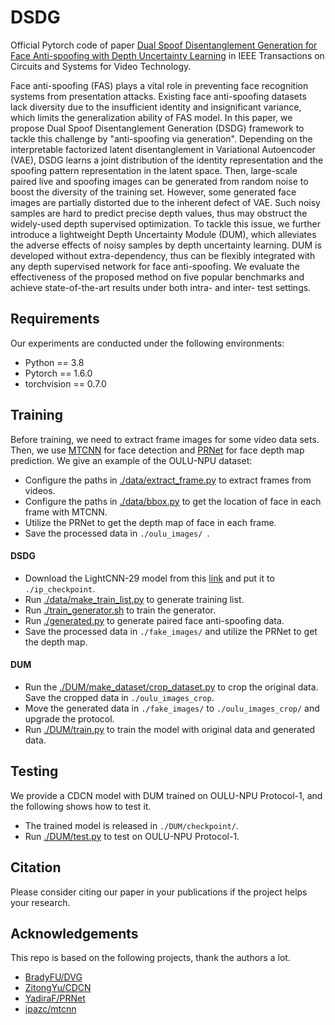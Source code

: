 # DSDG

Official Pytorch code of paper [Dual Spoof Disentanglement Generation for Face Anti-spoofing with Depth Uncertainty Learning](https://arxiv.org/pdf/2112.00568.pdf) in IEEE Transactions on Circuits and Systems for Video Technology.

Face anti-spoofing (FAS) plays a vital role in preventing face recognition systems from presentation attacks. Existing face anti-spoofing datasets lack diversity due to the insufficient identity and insignificant variance, which limits the generalization ability of FAS model. In this paper, we propose Dual Spoof Disentanglement Generation (DSDG) framework to tackle this challenge by "anti-spoofing via generation". Depending on the interpretable factorized latent disentanglement in Variational Autoencoder (VAE), DSDG learns a joint distribution of the identity representation and the spoofing pattern representation in the latent space. Then, large-scale paired live and spoofing images can be generated from random noise to boost the diversity of the training set. However, some generated face images are partially distorted due to the inherent defect of VAE. Such noisy samples are hard to predict precise depth values, thus may obstruct the widely-used depth supervised optimization. To tackle this issue, we further introduce a lightweight Depth Uncertainty Module (DUM), which alleviates the adverse effects of noisy samples by depth uncertainty learning. DUM is developed without extra-dependency, thus can be flexibly integrated with any depth supervised network for face anti-spoofing. We evaluate the effectiveness of the proposed method on five popular benchmarks and achieve state-of-the-art results under both intra- and inter- test settings.

## Requirements
Our experiments are conducted under the following environments:
- Python == 3.8
- Pytorch == 1.6.0
- torchvision == 0.7.0

## Training
Before training, we need to extract frame images for some video data sets. Then, we use [MTCNN](https://github.com/ipazc/mtcnn) for face detection and [PRNet](https://github.com/YadiraF/PRNet) for face depth map prediction. We give an example of the OULU-NPU dataset:
* Configure the paths in [./data/extract_frame.py](https://github.com/JDAI-CV/FaceX-Zoo/blob/main/addition_module/DSDG/data/extract_frame.py) to extract frames from videos.
* Configure the paths in [./data/bbox.py](https://github.com/JDAI-CV/FaceX-Zoo/blob/main/addition_module/DSDG/data/bbox.py) to get the location of face in each frame with MTCNN.
* Utilize the PRNet to get the depth map of face in each frame.
* Save the processed data in `./oulu_images/ `.

#### DSDG
* Download the LightCNN-29 model from this [link](https://drive.google.com/file/d/1Jn6aXtQ84WY-7J3Tpr2_j6sX0ch9yucS/view) and put it to `./ip_checkpoint`.
* Run [./data/make_train_list.py](https://github.com/JDAI-CV/FaceX-Zoo/blob/main/addition_module/DSDG/data/make_train_list.py) to generate training list.
* Run [./train_generator.sh](https://github.com/JDAI-CV/FaceX-Zoo/blob/main/addition_module/DSDG/train_generator.sh) to train the generator.
* Run [./generated.py](https://github.com/JDAI-CV/FaceX-Zoo/blob/main/addition_module/DSDG/generated.py) to generate paired face anti-spoofing data.
* Save the processed data in `./fake_images/` and utilize the PRNet to get the depth map.

#### DUM
* Run the [./DUM/make_dataset/crop_dataset.py](https://github.com/JDAI-CV/FaceX-Zoo/blob/main/addition_module/DSDG/DUM/make_dataset/crop_dataset.py) to crop the original data. Save the cropped data in `./oulu_images_crop`.
* Move the generated data in `./fake_images/` to `./oulu_images_crop/` and upgrade the protocol.
* Run [./DUM/train.py](https://github.com/JDAI-CV/FaceX-Zoo/blob/main/addition_module/DSDG/DUM/train.py) to train the model with original data and generated data.

## Testing
We provide a CDCN model with DUM trained on OULU-NPU Protocol-1, and the following shows how to test it.
* The trained model is released in `./DUM/checkpoint/`.
* Run [./DUM/test.py](https://github.com/JDAI-CV/FaceX-Zoo/blob/main/addition_module/DSDG/DUM/test.py) to test on OULU-NPU Protocol-1.

## Citation
Please consider citing our paper in your publications if the project helps your research.

## Acknowledgements
This repo is based on the following projects, thank the authors a lot.
- [BradyFU/DVG](https://github.com/BradyFU/DVG)
- [ZitongYu/CDCN](https://github.com/ZitongYu/CDCN)
- [YadiraF/PRNet](https://github.com/YadiraF/PRNet)
- [ipazc/mtcnn](https://github.com/ipazc/mtcnn)